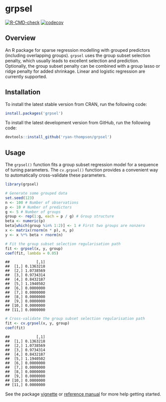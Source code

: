 
# grpsel

[![R-CMD-check](https://github.com/ryan-thompson/grpsel/workflows/R-CMD-check/badge.svg)](https://github.com/ryan-thompson/grpsel/actions)
[![codecov](https://codecov.io/gh/ryan-thompson/grpsel/branch/master/graph/badge.svg)](https://github.com/ryan-thompson/grpsel/actions)

## Overview

An R package for sparse regression modelling with grouped predictors
(including overlapping groups). `grpsel` uses the group subset selection
penalty, which usually leads to excellent selection and prediction.
Optionally, the group subset penalty can be combined with a group lasso
or ridge penalty for added shrinkage. Linear and logistic regression are
currently supported.

## Installation

To install the latest stable version from CRAN, run the following code:

``` r
install.packages('grpsel')
```

To install the latest development version from GitHub, run the following
code:

``` r
devtools::install_github('ryan-thompson/grpsel')
```

## Usage

The `grpsel()` function fits a group subset regression model for a
sequence of tuning parameters. The `cv.grpsel()` function provides a
convenient way to automatically cross-validate these parameters.

``` r
library(grpsel)

# Generate some grouped data
set.seed(123)
n <- 100 # Number of observations
p <- 10 # Number of predictors
g <- 5 # Number of groups
group <- rep(1:g, each = p / g) # Group structure
beta <- numeric(p)
beta[which(group %in% 1:2)] <- 1 # First two groups are nonzero
x <- matrix(rnorm(n * p), n, p)
y <- x %*% beta + rnorm(n)

# Fit the group subset selection regularisation path
fit <- grpsel(x, y, group)
coef(fit, lambda = 0.05)
```

    ##            [,1]
    ##  [1,] 0.1363218
    ##  [2,] 1.0738569
    ##  [3,] 0.9734314
    ##  [4,] 0.8432187
    ##  [5,] 1.1940502
    ##  [6,] 0.0000000
    ##  [7,] 0.0000000
    ##  [8,] 0.0000000
    ##  [9,] 0.0000000
    ## [10,] 0.0000000
    ## [11,] 0.0000000

``` r
# Cross-validate the group subset selection regularisation path
fit <- cv.grpsel(x, y, group)
coef(fit)
```

    ##            [,1]
    ##  [1,] 0.1363218
    ##  [2,] 1.0738569
    ##  [3,] 0.9734314
    ##  [4,] 0.8432187
    ##  [5,] 1.1940502
    ##  [6,] 0.0000000
    ##  [7,] 0.0000000
    ##  [8,] 0.0000000
    ##  [9,] 0.0000000
    ## [10,] 0.0000000
    ## [11,] 0.0000000

See the package
[vignette](https://cran.r-project.org/web/packages/grpsel/vignettes/vignette.html)
or [reference
manual](https://cran.r-project.org/web/packages/grpsel/grpsel.pdf) for
more help getting started.
